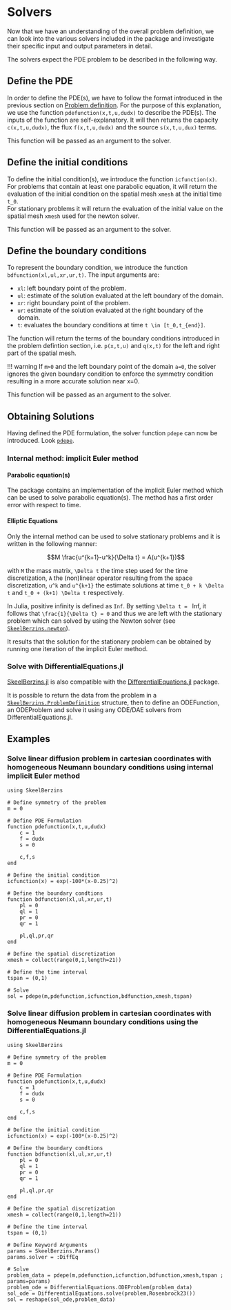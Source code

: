# Solvers

Now that we have an understanding of the overall problem definition, we can look into the various solvers included in the package and investigate their specific input and output parameters in detail.

The solvers expect the PDE problem to be described in the following way.

## Define the PDE

In order to define the PDE(s), we have to follow the format introduced in the previous section on [Problem definition](https://gregoirepourtier.github.io/SkeelBerzins.jl/dev/problem_definition/#Problem-Definition).
For the purpose of this explanation, we use the function `pdefunction(x,t,u,dudx)` to describe the PDE(s). The inputs of the function are self-explanatory.
It will then returns the capacity `c(x,t,u,dudx)`, the flux `f(x,t,u,dudx)` and the source `s(x,t,u,dux)` terms.

This function will be passed as an argument to the solver.

## Define the initial conditions

To define the initial condition(s), we introduce the function `icfunction(x)`.
For problems that contain at least one parabolic equation, it will return the evaluation of the initial condition on the spatial mesh `xmesh` at the initial time ``t_0``.\
For stationary problems it will return the evaluation of the initial value on the spatial mesh `xmesh` used for the newton solver.

This function will be passed as an argument to the solver.

## Define the boundary conditions

To represent the boundary condition, we introduce the function `bdfunction(xl,ul,xr,ur,t)`. The input arguments are:
- `xl`: left boundary point of the problem.
- `ul`: estimate of the solution evaluated at the left boundary of the domain.
- `xr`: right boundary point of the problem.
- `ur`: estimate of the solution evaluated at the right boundary of the domain.
- `t`: evaluates the boundary conditions at time ``t \in [t_0,t_{end}]``.

The function will return the terms of the boundary conditions introduced in the problem defintion section, i.e. `p(x,t,u)` and `q(x,t)` for the left and right part of the spatial mesh.

!!! warning
    If ``m>0`` and the left boundary point of the domain ``a=0``, the solver ignores the given boundary condition to enforce the symmetry condition    resulting in a more accurate solution near x=0.

This function will be passed as an argument to the solver.

## Obtaining Solutions

Having defined the PDE formulation, the solver function `pdepe` can now be introduced. Look [`pdepe`](@ref).


### Internal method: implicit Euler method

#### Parabolic equation(s)

The package contains an implementation of the implicit Euler method which can be used to solve parabolic equation(s). The method has a first order error with respect to time.

#### Elliptic Equations

Only the internal method can be used to solve stationary problems and it is written in the following manner:

```math
M \frac{u^{k+1}-u^k}{\Delta t} = A(u^{k+1})
```
with ``M`` the mass matrix, ``\Delta t`` the time step used for the time discretization, ``A`` the (non)linear operator resulting from the space discretization, ``u^k`` and ``u^{k+1}`` the estimate solutions at time ``t_0 + k \Delta t`` and ``t_0 + (k+1) \Delta t`` respectively.

In Julia, positive infinity is defined as `Inf`. By setting ``\Delta t = `` Inf, it follows that ``\frac{1}{\Delta t} = 0`` and thus we are left with the stationary problem which can solved by using the Newton solver (see [`SkeelBerzins.newton`](@ref)).

It results that the solution for the stationary problem can be obtained by running one iteration of the implicit Euler method.

### Solve with DifferentialEquations.jl

[SkeelBerzins.jl](https://gregoirepourtier.github.io/SkeelBerzins.jl/dev/) is also compatible with the [DifferentialEquations.jl](https://docs.sciml.ai/DiffEqDocs/stable/) package.

It is possible to return the data from the problem in a [`SkeelBerzins.ProblemDefinition`](@ref) structure, then to define an ODEFunction, an ODEProblem and solve it using any ODE/DAE solvers from DifferentialEquations.jl.

## Examples


### Solve linear diffusion problem in cartesian coordinates with homogeneous Neumann boundary conditions using internal implicit Euler method

```
using SkeelBerzins

# Define symmetry of the problem
m = 0

# Define PDE Formulation
function pdefunction(x,t,u,dudx)
    c = 1
    f = dudx
    s = 0

    c,f,s
end

# Define the initial condition
icfunction(x) = exp(-100*(x-0.25)^2)

# Define the boundary condtions
function bdfunction(xl,ul,xr,ur,t)
    pl = 0
    ql = 1
    pr = 0
    qr = 1

    pl,ql,pr,qr
end

# Define the spatial discretization
xmesh = collect(range(0,1,length=21))

# Define the time interval
tspan = (0,1)

# Solve
sol = pdepe(m,pdefunction,icfunction,bdfunction,xmesh,tspan)
```

### Solve linear diffusion problem in cartesian coordinates with homogeneous Neumann boundary conditions using the DifferentialEquations.jl

```
using SkeelBerzins

# Define symmetry of the problem
m = 0

# Define PDE Formulation
function pdefunction(x,t,u,dudx)
    c = 1
    f = dudx
    s = 0

    c,f,s
end

# Define the initial condition
icfunction(x) = exp(-100*(x-0.25)^2)

# Define the boundary condtions
function bdfunction(xl,ul,xr,ur,t)
    pl = 0
    ql = 1
    pr = 0
    qr = 1

    pl,ql,pr,qr
end

# Define the spatial discretization
xmesh = collect(range(0,1,length=21))

# Define the time interval
tspan = (0,1)

# Define Keyword Arguments
params = SkeelBerzins.Params()
params.solver = :DiffEq

# Solve
problem_data = pdepe(m,pdefunction,icfunction,bdfunction,xmesh,tspan ; params=params)
problem_ode = DifferentialEquations.ODEProblem(problem_data)
sol_ode = DifferentialEquations.solve(problem,Rosenbrock23())
sol = reshape(sol_ode,problem_data)
```
